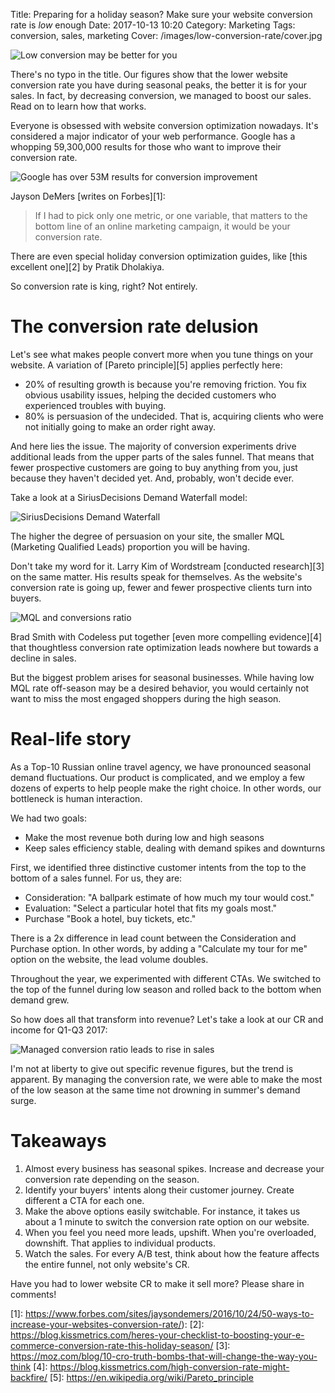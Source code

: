 Title: Preparing for a holiday season? Make sure your website conversion rate is *low* enough
Date: 2017-10-13 10:20
Category: Marketing
Tags: conversion, sales, marketing
Cover: /images/low-conversion-rate/cover.jpg

![Low conversion may be better for you]({filename}/images/low-conversion-rate/cover.jpg)

<!-- PELICAN_BEGIN_SUMMARY -->
There's no typo in the title. Our figures show that the lower website
conversion rate you have during seasonal peaks, the better it is for your sales. In
fact, by decreasing conversion, we managed to boost our sales. Read on to learn
how that works.

<!-- PELICAN_END_SUMMARY -->

Everyone is obsessed with website conversion optimization nowadays. It's
considered a major indicator of your web performance. Google has a whopping
59,300,000 results for those who want to improve their conversion rate.

![Google has over 53M results for conversion improvement]({filename}/images/low-conversion-rate/google-conversion-results.png)


Jayson DeMers [writes on Forbes][1]:

> If I had to pick only one metric, or one variable, that matters to the bottom
> line of an online marketing campaign, it would be your conversion rate.

There are even special holiday conversion optimization guides, like [this excellent one][2] by Pratik Dholakiya.

So conversion rate is king, right? Not entirely.

# The conversion rate delusion

Let's see what makes people convert more when you tune things on your website.
A variation of [Pareto principle][5] applies perfectly here:

* 20% of resulting growth is because you're removing friction. You fix obvious usability issues, helping the decided customers who experienced troubles with buying.
* 80% is persuasion of the undecided. That is, acquiring clients who were not initially going to make an order right away.

And here lies the issue. The majority of conversion experiments drive
additional leads from the upper parts of the sales funnel. That means that
fewer prospective customers are going to buy anything from you, just because
they haven't decided yet. And, probably, won't decide ever.

Take a look at a SiriusDecisions Demand Waterfall model:

![SiriusDecisions Demand Waterfall]({filename}/images/low-conversion-rate/sirius-model.jpg)

The higher the degree of persuasion on your site, the smaller MQL (Marketing
Qualified Leads) proportion you will be having.

Don't take my word for it. Larry Kim of Wordstream [conducted research][3] on the
same matter. His results speak for themselves. As the website's conversion rate
is going up, fewer and fewer prospective clients turn into buyers.

![MQL and conversions ratio]({filename}/images/low-conversion-rate/mql-ratio-for-conversions.png)

Brad Smith with Codeless put together [even more compelling evidence][4] that
thoughtless conversion rate optimization leads nowhere but towards a decline in
sales.

But the biggest problem arises for seasonal businesses. While having low MQL
rate off-season may be a desired behavior, you would certainly not want to miss
the most engaged shoppers during the high season.

# Real-life story

As a Top-10 Russian online travel agency, we have pronounced seasonal demand
fluctuations. Our product is complicated, and we employ a few dozens of experts
to help people make the right choice. In other words, our bottleneck is human
interaction.

We had two goals:

* Make the most revenue both during low and high seasons
* Keep sales efficiency stable, dealing with demand spikes and downturns

First, we identified three distinctive customer intents from the top to the bottom of a sales funnel. For us, they are:

* Consideration: "A ballpark estimate of how much my tour would cost."
* Evaluation: "Select a particular hotel that fits my goals most."
* Purchase "Book a hotel, buy tickets, etc."

There is a 2x difference in lead count between the Consideration and Purchase
option. In other words, by adding a "Calculate my tour for me" option on the
website, the lead volume doubles.

Throughout the year, we experimented with different CTAs. We switched to the
top of the funnel during low season and rolled back to the bottom when demand
grew.

So how does all that transform into revenue? Let's take a look at our CR and
income for Q1-Q3 2017:

![Managed conversion ratio leads to rise in sales]({filename}/images/low-conversion-rate/conversion-sales-ratio.png)

I'm not at liberty to give out specific revenue figures, but the trend is
apparent. By managing the conversion rate, we were able to make the most of
the low season at the same time not drowning in summer's demand surge.

# Takeaways

1. Almost every business has seasonal spikes. Increase and decrease your conversion rate depending on the season.
2. Identify your buyers' intents along their customer journey. Create different a CTA for each one.
3. Make the above options easily switchable. For instance, it takes us about a 1 minute to switch the conversion rate option on our website.
4. When you feel you need more leads, upshift. When you're overloaded, downshift. That applies to individual products.
5. Watch the sales. For every A/B test, think about how the feature affects the entire funnel, not only website's CR.

Have you had to lower website CR to make it sell more? Please share in comments!


[1]: https://www.forbes.com/sites/jaysondemers/2016/10/24/50-ways-to-increase-your-websites-conversion-rate/):
[2]: https://blog.kissmetrics.com/heres-your-checklist-to-boosting-your-e-commerce-conversion-rate-this-holiday-season/
[3]: https://moz.com/blog/10-cro-truth-bombs-that-will-change-the-way-you-think
[4]: https://blog.kissmetrics.com/high-conversion-rate-might-backfire/
[5]: https://en.wikipedia.org/wiki/Pareto_principle
